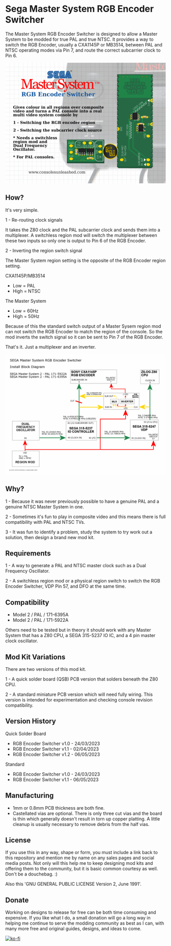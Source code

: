 # Sega Master System RGB Encoder Switcher

The Master System RGB Encoder Switcher is designed to allow a Master System to be modded for true PAL and true NTSC. It provides a way to switch the RGB Encoder, usually a CXA1145P or MB3514, between PAL and NTSC operating modes via Pin 7, and route the correct subcarrier clock to Pin 6.

![My Image](main.png)

## How?

It's very simple.

1 - Re-routing clock signals

It takes the Z80 clock and the PAL subcarrier clock and sends them into a multiplexer. A switchless region mod will switch the multiplexer between these two inputs so only one is output to Pin 6 of the RGB Encoder.

2 - Inverting the region switch signal

The Master System region setting is the opposite of the RGB Encoder region setting.

CXA1145P/MB3514

- Low = PAL
- High = NTSC

The Master System

- Low = 60Hz
- High = 50Hz

Because of this the standard switch output of a Master Sysem region mod can not switch the RGB Encoder to match the region of the console. So the mod inverts the switch signal so it can be sent to Pin 7 of the RGB Encoder.

That's it. Just a multiplexer and an inverter.

![My Image](block-diagram.png)

## Why?

1 - Because it was never previously possible to have a genuine PAL and a genuine NTSC Master System in one.

2 - Sometimes it's fun to play in composite video and this means there is full compatibility with PAL and NTSC TVs.

3 - It was fun to identify a problem, study the system to try work out a solution, then design a brand new mod kit.

## Requirements

1 - A way to generate a PAL and NTSC master clock such as a Dual Frequency Oscillator.

2 - A switchless region mod or a physical region switch to switch the RGB Encoder Switcher, VDP Pin 57, and DFO at the same time.

## Compatibility

- Model 2 / PAL / 171-6395A
- Model 2 / PAL / 171-5922A

Others need to be tested but in theory it should work with any Master System that has a Z80 CPU, a SEGA 315-5237 IO IC, and a 4 pin master clock oscillator.

## Mod Kit Variations

There are two versions of this mod kit.

1 - A quick solder board (QSB) PCB version that solders beneath the Z80 CPU.

2 - A standard miniature PCB version which will need fully wiring. This version is intended for experimentation and checking console revision compatibility.

## Version History

Quick Solder Board
- RGB Encoder Switcher v1.0 - 24/03/2023
- RGB Encoder Switcher v1.1 - 02/04/2023
- RGB Encoder Switcher v1.2 - 06/05/2023

Standard
- RGB Encoder Switcher v1.0 - 24/03/2023
- RGB Encoder Switcher v1.1 - 06/05/2023

## Manufacturing

- 1mm or 0.8mm PCB thickness are both fine.
- Castellated vias are optional. There is only three cut vias and the board is thin which generally doesn't result in torn up copper platting. A little cleanup is usually necessary to remove debris from the half vias.

## License

If you use this in any way, shape or form, you must include a link back to this repository and mention me by name on any sales pages and social media posts. Not only will this help me to keep designing mod kits and offering them to the community, but it is basic common courtesy as well. Don't be a douchebag. :)

Also this 'GNU GENERAL PUBLIC LICENSE Version 2, June 1991'.

## Donate

Working on designs to release for free can be both time consuming and expensive. If you like what I do, a small donation will go a long way in helping me continue to serve the modding community as best as I can, with many more free and original guides, designs, and ideas to come.

[![ko-fi](https://ko-fi.com/img/githubbutton_sm.svg)](https://ko-fi.com/C0C7NK7XO)
